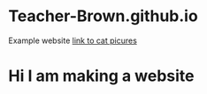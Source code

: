 # Teacher-Brown.github.io
Example website
<a href="https://freecatphoto.com">link to cat picures </a>

<h1> Hi I am making a website </h1>
